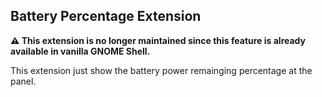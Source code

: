 Battery Percentage Extension
----------------------------

**:warning: This extension is no longer maintained since this feature is already available in vanilla GNOME Shell.**

This extension just show the battery power remainging percentage at the panel.

